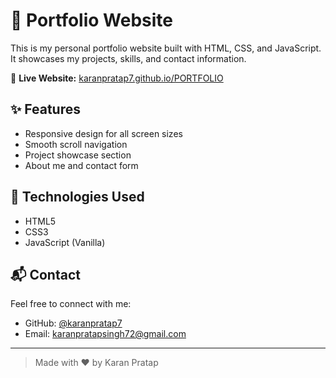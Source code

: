 # 💼 Portfolio Website

This is my personal portfolio website built with HTML, CSS, and JavaScript. It showcases my projects, skills, and contact information.

🔗 **Live Website:** [karanpratap7.github.io/PORTFOLIO](https://karanpratap7.github.io/PORTFOLIO/)

## ✨ Features

- Responsive design for all screen sizes
- Smooth scroll navigation
- Project showcase section
- About me and contact form

## 🚀 Technologies Used

- HTML5
- CSS3
- JavaScript (Vanilla)

## 📬 Contact

Feel free to connect with me:

- GitHub: [@karanpratap7](https://github.com/karanpratap7)
- Email: karanpratapsingh72@gmail.com

---

> Made with ❤️ by Karan Pratap
